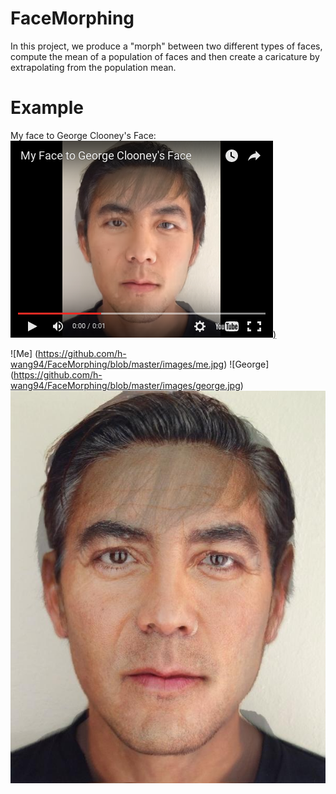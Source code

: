 # FaceMorphing
In this project, we produce a "morph" between two different types of faces, compute the mean of a population of faces and then create a caricature by extrapolating from the population mean.

# Example
My face to George Clooney's Face:
[![Example video](https://github.com/h-wang94/FaceMorphing/blob/master/example.png))](https://youtu.be/Tj9_7WxG6Bg)

![Me] (https://github.com/h-wang94/FaceMorphing/blob/master/images/me.jpg)
![George] (https://github.com/h-wang94/FaceMorphing/blob/master/images/george.jpg)
![Morphed](https://github.com/h-wang94/FaceMorphing/blob/master/output/midway_harrison_george.jpg)
